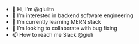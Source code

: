 - 👋 Hi, I’m @giulitn
- 👀 I’m interested in backend software engineering 
- 🌱 I’m currently learning MERN stack
- 💞️ I’m looking to collaborate with bug fixing 
- 📫 How to reach me Slack @giuli

<!---
giulitn/giulitn is a ✨ special ✨ repository because its `README.md` (this file) appears on your GitHub profile.
You can click the Preview link to take a look at your changes.
--->
